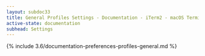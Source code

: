 ```yaml
---
layout: subdoc33
title: General Profiles Settings - Documentation - iTerm2 - macOS Terminal Replacement
active-state: documentation
subhead: Settings
---
```

{% include 3.6/documentation-preferences-profiles-general.md %}
